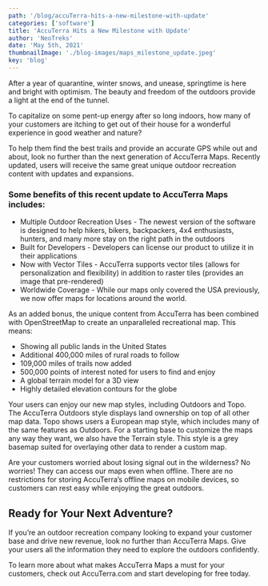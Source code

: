 ```yaml
---
path: '/blog/accuTerra-hits-a-new-milestone-with-update'
categories: ['software']
title: 'AccuTerra Hits a New Milestone with Update'
author: 'NeoTreks'
date: 'May 5th, 2021'
thumbnailImage: './blog-images/maps_milestone_update.jpeg'
key: 'blog'
---
```


After a year of quarantine, winter snows, and unease, springtime is here and bright with optimism. The beauty and freedom of the outdoors provide a light at the end of the tunnel.

To capitalize on some pent-up energy after so long indoors, how many of your customers are itching to get out of their house for a wonderful experience in good weather and nature?

To help them find the best trails and provide an accurate GPS while out and about, look no further than the next generation of AccuTerra Maps. Recently updated, users will receive the same great unique outdoor recreation content with updates and expansions.

### Some benefits of this recent update to AccuTerra Maps includes:

- Multiple Outdoor Recreation Uses - The newest version of the software is designed to help hikers, bikers, backpackers, 4x4 enthusiasts, hunters, and many more stay on the right path in the outdoors
- Built for Developers - Developers can license our product to utilize it in their applications
- Now with Vector Tiles - AccuTerra supports vector tiles (allows for personalization and flexibility) in addition to raster tiles (provides an image that pre-rendered)
- Worldwide Coverage - While our maps only covered the USA previously, we now offer maps for locations around the world.

As an added bonus, the unique content from AccuTerra has been combined with OpenStreetMap to create an unparalleled recreational map. This means:

- Showing all public lands in the United States
- Additional 400,000 miles of rural roads to follow
- 109,000 miles of trails now added
- 500,000 points of interest noted for users to find and enjoy
- A global terrain model for a 3D view
- Highly detailed elevation contours for the globe

Your users can enjoy our new map styles, including Outdoors and Topo. The AccuTerra Outdoors style displays land ownership on top of all other map data. Topo shows users a European map style, which includes many of the same features as Outdoors. For a starting base to customize the maps any way they want, we also have the Terrain style. This style is a grey basemap suited for overlaying other data to render a custom map.

Are your customers worried about losing signal out in the wilderness? No worries! They can access our maps even when offline. There are no restrictions for storing AccuTerra’s offline maps on mobile devices, so customers can rest easy while enjoying the great outdoors.

## Ready for Your Next Adventure?

If you’re an outdoor recreation company looking to expand your customer base and drive new revenue, look no further than AccuTerra Maps. Give your users all the information they need to explore the outdoors confidently.

To learn more about what makes AccuTerra Maps a must for your customers, check out AccuTerra.com and start developing for free today.
